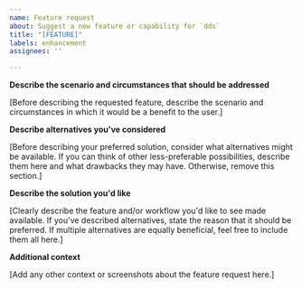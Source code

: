 ```yaml
---
name: Feature request
about: Suggest a new feature or capability for `dds`
title: "[FEATURE]"
labels: enhancement
assignees: ''

---
```


<!--

Please provide as much information as possible to help us address your concern. When completed, please remove an empty sections.

Before submitting, please consider whether the requested behavior is contrary to the stated goals and non-goals of `dds` itself. If you are unsure whether your request would go against the project's goals, feel free to submit it and we'll discuss it!

Thank you!

-->

**Describe the scenario and circumstances that should be addressed**

[Before describing the requested feature, describe the scenario and circumstances in which it would be a benefit to the user.]

**Describe alternatives you've considered**

[Before describing your preferred solution, consider what alternatives might be available. If you can think of other less-preferable possibilities, describe them here and what drawbacks they may have. Otherwise, remove this section.]

**Describe the solution you'd like**

[Clearly describe the feature and/or workflow you'd like to see made available. If you've described alternatives, state the reason that it should be preferred. If multiple alternatives are equally beneficial, feel free to include them all here.]

**Additional context**

[Add any other context or screenshots about the feature request here.]

